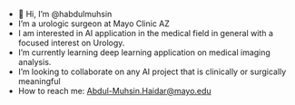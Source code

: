 - 👋 Hi, I’m @habdulmuhsin 
- I’m a urologic surgeon at Mayo Clinic AZ 
- I am interested in AI application in the medical field in general with a focused interest on Urology. 
- I’m currently learning deep learning application on medical imaging analysis. 
- I’m looking to collaborate on any AI project that is clinically or surgically meaningful 
- How to reach me: Abdul-Muhsin.Haidar@mayo.edu

<!---
habdulmuhsin/habdulmuhsin is a ✨ special ✨ repository because its `README.md` (this file) appears on your GitHub profile.
You can click the Preview link to take a look at your changes.
--->

